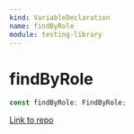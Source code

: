 ```yaml
---
kind: VariableDeclaration
name: findByRole
module: testing-library
---
```


# findByRole

```ts
const findByRole: FindByRole;
```

[Link to repo](https://github.com/testing-library/angular-testing-library/blob/master/node_modules/@testing-library/dom/types/queries.d.ts#L132-L132)
